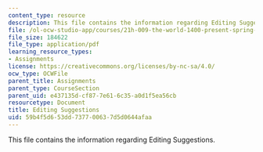 ```yaml
---
content_type: resource
description: This file contains the information regarding Editing Suggestions.
file: /ol-ocw-studio-app/courses/21h-009-the-world-1400-present-spring-2014/59b4f5d653dd737700637d5d0644afaa_MIT21H_009S14_Edit_sugg.pdf
file_size: 184622
file_type: application/pdf
learning_resource_types:
- Assignments
license: https://creativecommons.org/licenses/by-nc-sa/4.0/
ocw_type: OCWFile
parent_title: Assignments
parent_type: CourseSection
parent_uid: e437135d-cf87-7e61-6c35-a0d1f5ea56cb
resourcetype: Document
title: Editing Suggestions
uid: 59b4f5d6-53dd-7377-0063-7d5d0644afaa
---
```

This file contains the information regarding Editing Suggestions.